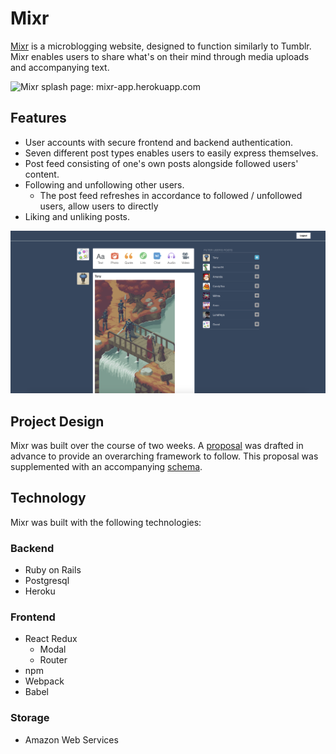 # Mixr

[Mixr][mixr] is a microblogging website, designed to function similarly to Tumblr. Mixr enables users to share what's on their mind through media uploads and accompanying text.


![Mixr splash page: mixr-app.herokuapp.com][splash page]

## Features

- User accounts with secure frontend and backend authentication.
- Seven different post types enables users to easily express themselves.
- Post feed consisting of one's own posts alongside followed users' content.
- Following and unfollowing other users.
  - The post feed refreshes in accordance to followed / unfollowed users, allow users to directly
- Liking and unliking posts.

![sample content][sample content]

## Project Design

Mixr was built over the course of two weeks. A [proposal][proposal] was drafted in advance to provide an overarching framework to follow. This proposal was supplemented with an accompanying [schema][schema].


## Technology

Mixr was built with the following technologies:

### Backend

- Ruby on Rails
- Postgresql
- Heroku


### Frontend

- React Redux
  - Modal
  - Router
- npm
- Webpack
- Babel

### Storage
- Amazon Web Services

[mixr]: http://mixr-app.herokuapp.com/
[splash page]: ./docs/images/splash.png
[sample content]: ./docs/images/sample.png
[proposal]: ./docs/proposal.md
[schema]: ./docs/schema.md
